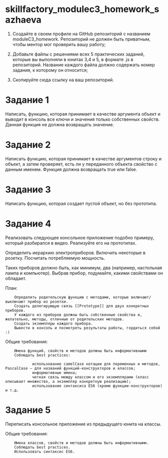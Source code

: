 # skillfactory_modulec3_homework_sazhaeva

1. Создайте в своем профиле на GitHub репозиторий с названием moduleC3_homework. Репозиторий не должен быть приватным, чтобы ментор мог проверить вашу работу;

2. Добавьте файлы с решениями всех 5 практических заданий, которые вы выполняли в юнитах 3,4 и 5, в формате .js в репозиторий.
 Название каждого файла должно содержать номер задания, к которому он относится;

3. Скопируйте сюда ссылку на ваш репозиторий.


# Задание 1

Написать, функцию, которая принимает в качестве аргумента объект и выводит в консоль все ключи и значения только собственных свойств. 
Данная функция не должна возвращать значение.

# Задание 2

Написать функцию, которая принимает в качестве аргументов строку и объект, а затем проверяет, есть ли у переданного объекта свойство с данным именем.
Функция должна возвращать true или false.

# Задание 3

Написать функцию, которая создает пустой объект, но без прототипа.

# Задание 4

Реализовать следующее консольное приложение подобно примеру, который разбирался в видео. Реализуйте его на прототипах.

Определить иерархию электроприборов. Включить некоторые в розетку. Посчитать потребляемую мощность. 

Таких приборов должно быть, как минимум, два (например, настольная лампа и компьютер). Выбрав прибор, подумайте, какими свойствами он обладает.

План:

        Определить родительскую функцию с методами, которые включают/выключают прибор из розетки.
        Создать делегирующую связь [[Prototype]] для двух конкретных приборов.
        У каждого из приборов должны быть собственные свойства и, желательно, методы, отличные от родительских методов.
        Создать экземпляры каждого прибора.
        Вывести в консоль и посмотреть результаты работы, гордиться собой :)

Общие требования:

        Имена функций, свойств и методов должны быть информативными
        Соблюдать best practices:

                использование camelCase нотации для переменных и методов, PascalCase — для названий функций-конструкторов и классов;
                информативные имена;
                четкая связь между классом и его экземплярами (класс описывает множество, а экземпляр конкретную реализацию);
                использование синтаксиса ES6 (кроме функции-конструкторов) и т.д.



# Задание 5

Переписать консольное приложение из предыдущего юнита на классы.

Общие требования:

        Имена классов, свойств и методов должны быть информативными.
        Соблюдать best practices.
        Использовать синтаксис ES6.

